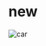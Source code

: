 # new


![car](https://assets.volvocars.com/kh/~/media/shared-assets/master/images/pages/my20/xc60-my20/accessories/vcc10829_4x3.jpg?w=320)



